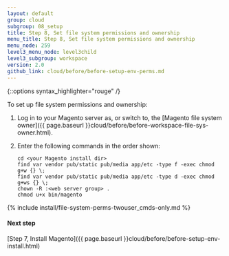```yaml
---
layout: default
group: cloud
subgroup: 08_setup
title: Step 8, Set file system permissions and ownership
menu_title: Step 8, Set file system permissions and ownership
menu_node: 259
level3_menu_node: level3child
level3_subgroup: workspace
version: 2.0
github_link: cloud/before/before-setup-env-perms.md
---
```


{::options syntax_highlighter="rouge" /}

To set up file system permissions and ownership:

1.  Log in to your Magento server as, or switch to, the [Magento file system owner]({{ page.baseurl }}cloud/before/before-workspace-file-sys-owner.html).
2.  Enter the following commands in the order shown:

		cd <your Magento install dir>
		find var vendor pub/static pub/media app/etc -type f -exec chmod g+w {} \;
		find var vendor pub/static pub/media app/etc -type d -exec chmod g+ws {} \;
		chown -R :<web server group> .
		chmod u+x bin/magento

{% include install/file-system-perms-twouser_cmds-only.md %}

#### Next step
[Step 7, Install Magento]({{ page.baseurl }}cloud/before/before-setup-env-install.html)
